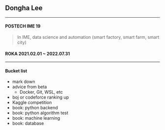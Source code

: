 ## Dongha Lee   
-------------

#### POSTECH IME 19     
> In IME, data science and automation (smart factory, smart farm, smart city)   
   
#### ROKA 2021.02.01 ~ 2022.07.31    

-------------

#### Bucket list  
* mark down
* advice from beta
   * Docker, Git, WSL, etc
* boj or codeforce ranking up
* Kaggle competition
* book: python backend
* book: python algorithm test
* book: machine learning
* book: database
